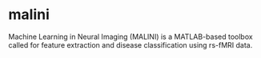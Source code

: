 # malini

Machine Learning in Neural Imaging (MALINI) is a MATLAB-based toolbox called for feature extraction and disease classification using rs-fMRI data.
